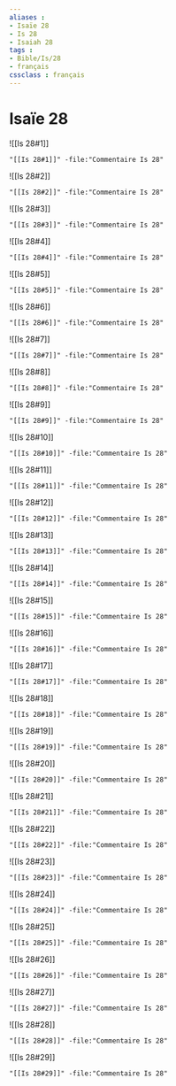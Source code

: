 ```yaml
---
aliases : 
- Isaïe 28
- Is 28
- Isaiah 28
tags : 
- Bible/Is/28
- français
cssclass : français
---
```


# Isaïe 28

![[Is 28#1]]

```query
"[[Is 28#1]]" -file:"Commentaire Is 28"
```

![[Is 28#2]]

```query
"[[Is 28#2]]" -file:"Commentaire Is 28"
```

![[Is 28#3]]

```query
"[[Is 28#3]]" -file:"Commentaire Is 28"
```

![[Is 28#4]]

```query
"[[Is 28#4]]" -file:"Commentaire Is 28"
```

![[Is 28#5]]

```query
"[[Is 28#5]]" -file:"Commentaire Is 28"
```

![[Is 28#6]]

```query
"[[Is 28#6]]" -file:"Commentaire Is 28"
```

![[Is 28#7]]

```query
"[[Is 28#7]]" -file:"Commentaire Is 28"
```

![[Is 28#8]]

```query
"[[Is 28#8]]" -file:"Commentaire Is 28"
```

![[Is 28#9]]

```query
"[[Is 28#9]]" -file:"Commentaire Is 28"
```

![[Is 28#10]]

```query
"[[Is 28#10]]" -file:"Commentaire Is 28"
```

![[Is 28#11]]

```query
"[[Is 28#11]]" -file:"Commentaire Is 28"
```

![[Is 28#12]]

```query
"[[Is 28#12]]" -file:"Commentaire Is 28"
```

![[Is 28#13]]

```query
"[[Is 28#13]]" -file:"Commentaire Is 28"
```

![[Is 28#14]]

```query
"[[Is 28#14]]" -file:"Commentaire Is 28"
```

![[Is 28#15]]

```query
"[[Is 28#15]]" -file:"Commentaire Is 28"
```

![[Is 28#16]]

```query
"[[Is 28#16]]" -file:"Commentaire Is 28"
```

![[Is 28#17]]

```query
"[[Is 28#17]]" -file:"Commentaire Is 28"
```

![[Is 28#18]]

```query
"[[Is 28#18]]" -file:"Commentaire Is 28"
```

![[Is 28#19]]

```query
"[[Is 28#19]]" -file:"Commentaire Is 28"
```

![[Is 28#20]]

```query
"[[Is 28#20]]" -file:"Commentaire Is 28"
```

![[Is 28#21]]

```query
"[[Is 28#21]]" -file:"Commentaire Is 28"
```

![[Is 28#22]]

```query
"[[Is 28#22]]" -file:"Commentaire Is 28"
```

![[Is 28#23]]

```query
"[[Is 28#23]]" -file:"Commentaire Is 28"
```

![[Is 28#24]]

```query
"[[Is 28#24]]" -file:"Commentaire Is 28"
```

![[Is 28#25]]

```query
"[[Is 28#25]]" -file:"Commentaire Is 28"
```

![[Is 28#26]]

```query
"[[Is 28#26]]" -file:"Commentaire Is 28"
```

![[Is 28#27]]

```query
"[[Is 28#27]]" -file:"Commentaire Is 28"
```

![[Is 28#28]]

```query
"[[Is 28#28]]" -file:"Commentaire Is 28"
```

![[Is 28#29]]

```query
"[[Is 28#29]]" -file:"Commentaire Is 28"
```

